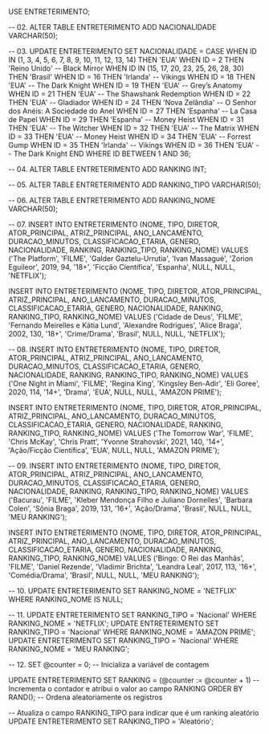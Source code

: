 USE ENTRETERIMENTO;

-- 02.
ALTER TABLE ENTRETERIMENTO
ADD NACIONALIDADE VARCHAR(50);

-- 03.
UPDATE ENTRETERIMENTO 
SET NACIONALIDADE = 
    CASE 
        WHEN ID IN (1, 3, 4, 5, 6, 7, 8, 9, 10, 11, 12, 13, 14) THEN 'EUA'
        WHEN ID = 2 THEN 'Reino Unido' -- Black Mirror
        WHEN ID IN (15, 17, 20, 23, 25, 26, 28, 30) THEN 'Brasil'
        WHEN ID = 16 THEN 'Irlanda' -- Vikings
        WHEN ID = 18 THEN 'EUA' -- The Dark Knight
        WHEN ID = 19 THEN 'EUA' -- Grey’s Anatomy
        WHEN ID = 21 THEN 'EUA' -- The Shawshank Redemption
        WHEN ID = 22 THEN 'EUA' -- Gladiador
        WHEN ID = 24 THEN 'Nova Zelândia' -- O Senhor dos Anéis: A Sociedade do Anel
        WHEN ID = 27 THEN 'Espanha' -- La Casa de Papel
        WHEN ID = 29 THEN 'Espanha' -- Money Heist
        WHEN ID = 31 THEN 'EUA' -- The Witcher
        WHEN ID = 32 THEN 'EUA' -- The Matrix
        WHEN ID = 33 THEN 'EUA' -- Money Heist
        WHEN ID = 34 THEN 'EUA' -- Forrest Gump
        WHEN ID = 35 THEN 'Irlanda' -- Vikings
        WHEN ID = 36 THEN 'EUA' -- The Dark Knight
    END
WHERE 
    ID BETWEEN 1 AND 36;

-- 04.
ALTER TABLE ENTRETERIMENTO
ADD RANKING INT;

-- 05.
ALTER TABLE ENTRETERIMENTO
ADD RANKING_TIPO VARCHAR(50);

-- 06.
ALTER TABLE ENTRETERIMENTO
ADD RANKING_NOME VARCHAR(50);

-- 07.
INSERT INTO ENTRETERIMENTO (NOME, TIPO, DIRETOR, ATOR_PRINCIPAL, ATRIZ_PRINCIPAL, ANO_LANCAMENTO, DURACAO_MINUTOS, CLASSIFICACAO_ETARIA, GENERO, NACIONALIDADE, RANKING, RANKING_TIPO, RANKING_NOME) 
VALUES ('The Platform', 'FILME', 'Galder Gaztelu-Urrutia', 'Ivan Massagué', 'Zorion Eguileor', 2019, 94, '18+', 'Ficção Científica', 'Espanha', NULL, NULL, 'NETFLIX');

INSERT INTO ENTRETERIMENTO (NOME, TIPO, DIRETOR, ATOR_PRINCIPAL, ATRIZ_PRINCIPAL, ANO_LANCAMENTO, DURACAO_MINUTOS, CLASSIFICACAO_ETARIA, GENERO, NACIONALIDADE, RANKING, RANKING_TIPO, RANKING_NOME) 
VALUES ('Cidade de Deus', 'FILME', 'Fernando Meirelles e Kátia Lund', 'Alexandre Rodrigues', 'Alice Braga', 2002, 130, '18+', 'Crime/Drama', 'Brasil', NULL, NULL, 'NETFLIX');

-- 08.
INSERT INTO ENTRETERIMENTO (NOME, TIPO, DIRETOR, ATOR_PRINCIPAL, ATRIZ_PRINCIPAL, ANO_LANCAMENTO, DURACAO_MINUTOS, CLASSIFICACAO_ETARIA, GENERO, NACIONALIDADE, RANKING, RANKING_TIPO, RANKING_NOME) 
VALUES ('One Night in Miami', 'FILME', 'Regina King', 'Kingsley Ben-Adir', 'Eli Goree', 2020, 114, '14+', 'Drama', 'EUA', NULL, NULL, 'AMAZON PRIME');

INSERT INTO ENTRETERIMENTO (NOME, TIPO, DIRETOR, ATOR_PRINCIPAL, ATRIZ_PRINCIPAL, ANO_LANCAMENTO, DURACAO_MINUTOS, CLASSIFICACAO_ETARIA, GENERO, NACIONALIDADE, RANKING, RANKING_TIPO, RANKING_NOME) 
VALUES ('The Tomorrow War', 'FILME', 'Chris McKay', 'Chris Pratt', 'Yvonne Strahovski', 2021, 140, '14+', 'Ação/Ficção Científica', 'EUA', NULL, NULL, 'AMAZON PRIME');

-- 09.
INSERT INTO ENTRETERIMENTO (NOME, TIPO, DIRETOR, ATOR_PRINCIPAL, ATRIZ_PRINCIPAL, ANO_LANCAMENTO, DURACAO_MINUTOS, CLASSIFICACAO_ETARIA, GENERO, NACIONALIDADE, RANKING, RANKING_TIPO, RANKING_NOME) 
VALUES ('Bacurau', 'FILME', 'Kleber Mendonça Filho e Juliano Dornelles', 'Barbara Colen', 'Sônia Braga', 2019, 131, '16+', 'Ação/Drama', 'Brasil', NULL, NULL, 'MEU RANKING');

INSERT INTO ENTRETERIMENTO (NOME, TIPO, DIRETOR, ATOR_PRINCIPAL, ATRIZ_PRINCIPAL, ANO_LANCAMENTO, DURACAO_MINUTOS, CLASSIFICACAO_ETARIA, GENERO, NACIONALIDADE, RANKING, RANKING_TIPO, RANKING_NOME) 
VALUES ('Bingo: O Rei das Manhãs', 'FILME', 'Daniel Rezende', 'Vladimir Brichta', 'Leandra Leal', 2017, 113, '16+', 'Comédia/Drama', 'Brasil', NULL, NULL, 'MEU RANKING');

-- 10.
UPDATE ENTRETERIMENTO SET RANKING_NOME = 'NETFLIX' WHERE RANKING_NOME IS NULL;

-- 11.
UPDATE ENTRETERIMENTO SET RANKING_TIPO = 'Nacional' WHERE RANKING_NOME = 'NETFLIX';
UPDATE ENTRETERIMENTO SET RANKING_TIPO = 'Nacional' WHERE RANKING_NOME = 'AMAZON PRIME';
UPDATE ENTRETERIMENTO SET RANKING_TIPO = 'Nacional' WHERE RANKING_NOME = 'MEU RANKING';

-- 12.
SET @counter = 0; -- Inicializa a variável de contagem

UPDATE ENTRETERIMENTO
SET RANKING = (@counter := @counter + 1) -- Incrementa o contador e atribui o valor ao campo RANKING
ORDER BY RAND(); -- Ordena aleatoriamente os registros

-- Atualiza o campo RANKING_TIPO para indicar que é um ranking aleatório
UPDATE ENTRETERIMENTO
SET RANKING_TIPO = 'Aleatório';
